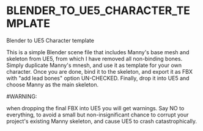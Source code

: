 # BLENDER_TO_UE5_CHARACTER_TEMPLATE
Blender to UE5 Character template

This is a simple Blender scene file that includes Manny's base mesh and skeleton from UE5, from which I have removed all non-binding bones. Simply duplicate Manny's mnesh, and use it as template for your own character. Once you are done, bind it to the skeleton, and export it as FBX with "add lead bones" option UN-CHECKED. Finally, drop it into UE5 and choose Manny as the main skeleton.

#WARNING:

when dropping the final FBX into UE5 you will get warnings. Say NO to everything, to avoid a small but non-insignificant chance to corrupt your project's existing Manny skeleton, and cause UE5 to crash catastrophically.

